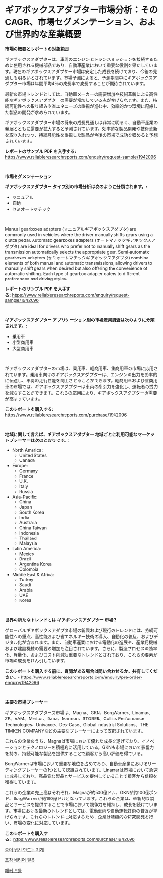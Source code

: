 <p><h1>ギアボックスアダプター市場分析：そのCAGR、市場セグメンテーション、および世界的な産業概要</h1></p><p><strong>市場の概要とレポートの対象範囲</strong></p>
<p><p>ギアボックスアダプターは、車両のエンジンとトランスミッションを接続するために使用される機械部品であり、自動車産業において重要な役割を果たしています。現在のギアボックスアダプター市場は安定した成長を続けており、今後の見通しも明るいとされています。市場予測によると、予測期間中にギアボックスアダプター市場は年間平均4％の成長率で成長することが期待されています。</p><p>最新の市場トレンドとしては、自動車メーカーの需要増加や技術革新による高性能なギアボックスアダプターの需要が増加している点が挙げられます。また、持続可能性への取り組みや省エネニーズの重視が進む中、効率的かつ環境に配慮した製品の開発が求められています。</p><p>ギアボックスアダプター市場の将来の成長見通しは非常に明るく、自動車産業の発展とともに需要が拡大すると予測されています。効率的な製品開発や技術革新を取り入れつつ、持続可能性を重視した製品が今後の市場で成功を収めると予想されています。</p></p>
<p><strong>レポートのサンプル PDF を入手する:</strong> <a href="https://www.reliableresearchreports.com/enquiry/request-sample/1942096">https://www.reliableresearchreports.com/enquiry/request-sample/1942096</a></p>
<p>&nbsp;</p>
<p><strong>市場セグメンテーション</strong></p>
<p><strong>ギアボックスアダプター タイプ別の市場分析は次のように分類されます。:</strong></p>
<p><ul><li>マニュアル</li><li>自動</li><li>セミオートマチック</li></ul></p>
<p>&nbsp;</p>
<p><p>Manual gearboxes adapters (マニュアルギアボックスアダプタ) are commonly used in vehicles where the driver manually shifts gears using a clutch pedal. Automatic gearboxes adapters (オートマチックギアボックスアダプタ) are ideal for drivers who prefer not to manually shift gears as the transmission automatically selects the appropriate gear. Semi-automatic gearboxes adapters (セミオートマチックギアボックスアダプタ) combine elements of both manual and automatic transmissions, allowing drivers to manually shift gears when desired but also offering the convenience of automatic shifting. Each type of gearbox adapter caters to different preferences and driving styles.</p></p>
<p><strong>レポートのサンプル PDF を入手する:</strong>&nbsp;<a href="https://www.reliableresearchreports.com/enquiry/request-sample/1942096">https://www.reliableresearchreports.com/enquiry/request-sample/1942096</a></p>
<p>&nbsp;</p>
<p><strong> ギアボックスアダプター アプリケーション別の市場産業調査は次のように分類されます。:</strong></p>
<p><ul><li>乗用車</li><li>小型商用車</li><li>大型商用車</li></ul></p>
<p>&nbsp;</p>
<p><p>ギアボックスアダプターの市場は、乗用車、軽商用車、重商用車の市場に応用されています。乗用車向けのギアボックスアダプターは、エンジンの出力を効率的に伝達し、車両の走行性能を向上させることができます。軽商用車および重商用車の市場では、ギアボックスアダプターは車両の牽引力を強化し、運転者の労力を減らすことができます。これらの応用により、ギアボックスアダプターの需要が高まっています。</p></p>
<p><strong>このレポートを購入する:</strong>&nbsp; <a href="https://www.reliableresearchreports.com/purchase/1942096">https://www.reliableresearchreports.com/purchase/1942096</a></p>
<p>&nbsp;</p>
<p><strong>地域に関して言えば、ギアボックスアダプター 地域ごとに利用可能なマーケットプレーヤーは次のとおりです。:</strong></p>
<p><ul>
    <li>
        North America:
        <ul>
            <li>United States</li>
            <li>Canada</li>
        </ul>
    </li>
    <li>
        Europe:
        <ul>
            <li>Germany</li>
            <li>France</li>
            <li>U.K.</li>
            <li>Italy</li>
            <li>Russia</li>
        </ul>
    </li>
    <li>
        Asia-Pacific:
        <ul>
            <li>China</li>
            <li>Japan</li>
            <li>South Korea</li>
            <li>India</li>
            <li>Australia</li>
            <li>China Taiwan</li>
            <li>Indonesia</li>
            <li>Thailand</li>
            <li>Malaysia</li>
        </ul>
    </li>
    <li>
        Latin America:
        <ul>
            <li>Mexico</li>
            <li>Brazil</li>
            <li>Argentina Korea</li>
            <li>Colombia</li>
        </ul>
    </li>
    <li>
        Middle East & Africa:
        <ul>
            <li>Turkey</li>
            <li>Saudi</li>
            <li>Arabia</li>
            <li>UAE</li>
            <li>Korea</li>
        </ul>
    </li>
    </ul></p>
<p>&nbsp;</p>
<p><strong>世界の新たなトレンドとは ギアボックスアダプター 市場？</strong></p>
<p><p>グローバルギヤボックスアダプタ市場の新興および現行のトレンドには、持続可能性への重点、高性能および省エネルギー技術の導入、自動化の普及、およびデジタル化が含まれます。また、自動車産業における電動化の進展や、産業用機械および建設機械の需要の増加も注目されています。さらに、製造プロセスの効率化、軽量化、およびコスト削減も重要なトレンドとされており、これらの要素が市場の成長をけん引しています。</p></p>
<p><strong>このレポートを購入する前に、質問がある場合は問い合わせるか、共有してください。</strong>- <a href="https://www.reliableresearchreports.com/enquiry/pre-order-enquiry/1942096">https://www.reliableresearchreports.com/enquiry/pre-order-enquiry/1942096</a></p>
<p>&nbsp;</p>
<p><strong>主要な市場プレーヤー</strong></p>
<p><p>ギアボックスアダプターズ市場は、Magna、GKN、BorgWarner、Linamar、ZF、AAM、Meritor、Dana、Marmon、STOBER、Collins Performance Technologies、Univance、Des-Case、Global Industrial Solutions、THE TIMKEN COMPANYなどの主要なプレーヤーによって支配されています。</p><p>これらの企業のうち、Magnaは市場において優れた成長を遂げており、イノベーションとテクノロジーを積極的に活用している。GKNも市場において影響力を持ち、持続可能な製品を提供することで顧客から高い評価を得ている。</p><p>BorgWarnerは市場において重要な地位を占めており、自動車産業におけるリーディングプレーヤーの1つとして認識されています。Linamarは市場において急速に成長しており、高品質な製品とサービスを提供していることで顧客から信頼を獲得しています。</p><p>これらの企業の売上高はそれぞれ、Magnaが約500億ドル、GKNが約100億ポンド、BorgWarnerが約100億ドルとなっています。これらの企業は、革新的な製品とサービスを提供することで市場において競争力を維持し、成長を続けています。市場における最新のトレンドとしては、電動車両や自動運転技術の普及が挙げられます。これらのトレンドに対応するため、企業は積極的な研究開発を行い、市場の変化に対応しています。</p></p>
<p><strong>このレポートを購入する:</strong>&nbsp;&nbsp;<a href="https://www.reliableresearchreports.com/purchase/1942096">https://www.reliableresearchreports.com/purchase/1942096</a></p>
<p><p><a href="https://github.com/LanceOlsotn8978/Market-Research-Report-List-1/blob/main/74348906210.md">종이 냅킨 만드는 기계</a></p><p><a href="https://github.com/Madalyell456456/Market-Research-Report-List-1/blob/main/51118016209.md">포장 배리어 필름</a></p><p><a href="https://github.com/vs019sa3m8x/Market-Research-Report-List-1/blob/main/53063876208.md">패커 보틀</a></p></p>